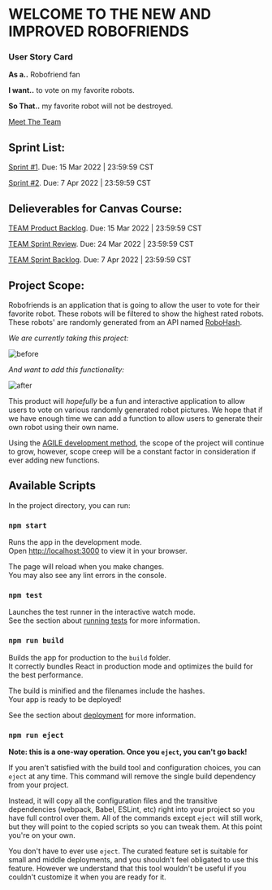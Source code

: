 # WELCOME TO THE NEW AND IMPROVED ROBOFRIENDS

### User Story Card

**As a..** Robofriend fan

**I want..** to vote on my favorite robots.

**So That..** my favorite robot will not be destroyed.

[Meet The Team](https://github.com/zanemooney/robofriends_cis486/wiki)

## Sprint List:

[Sprint #1](https://github.com/zanemooney/robofriends_cis486/milestone/1). Due: 15 Mar 2022 | 23:59:59 CST

[Sprint #2](https://github.com/zanemooney/robofriends_cis486/milestone/2). Due: 7 Apr 2022 | 23:59:59 CST

## Delieverables for Canvas Course:

[TEAM Product Backlog](https://una.instructure.com/courses/68232/assignments/660141). Due: 15 Mar 2022 | 23:59:59 CST

[TEAM Sprint Review](https://una.instructure.com/courses/68232/assignments/686596). Due: 24 Mar 2022 | 23:59:59 CST

[TEAM Sprint Backlog](https://una.instructure.com/courses/68232/assignments/660145). Due: 7 Apr 2022 | 23:59:59 CST

## Project Scope:

Robofriends is an application that is going to allow the user to vote for their favorite robot. These robots will be filtered to show the highest rated robots. These robots' are randomly generated from an API named [RoboHash](https://robohash.org/).

_We are currently taking this project:_

![before](https://user-images.githubusercontent.com/89221221/158468873-df1334fb-9b48-4e41-80eb-428caef01e80.PNG)


_And want to add this functionality:_

![after](https://user-images.githubusercontent.com/89221221/158468933-1ea8ccde-4f05-4fc0-bb1b-12f77963f34b.PNG)

This product will _hopefully_ be a fun and interactive application to allow users to vote on various randomly generated robot pictures. We hope that if we have enough time we can add a function to allow users to generate their own robot using their own name.

Using the [AGILE development method](https://agilemanifesto.org/), the scope of the project will continue to grow, however, scope creep will be a constant factor in consideration if ever adding new functions.

## Available Scripts

In the project directory, you can run:

### `npm start`

Runs the app in the development mode.\
Open [http://localhost:3000](http://localhost:3000) to view it in your browser.

The page will reload when you make changes.\
You may also see any lint errors in the console.

### `npm test`

Launches the test runner in the interactive watch mode.\
See the section about [running tests](https://facebook.github.io/create-react-app/docs/running-tests) for more information.

### `npm run build`

Builds the app for production to the `build` folder.\
It correctly bundles React in production mode and optimizes the build for the best performance.

The build is minified and the filenames include the hashes.\
Your app is ready to be deployed!

See the section about [deployment](https://facebook.github.io/create-react-app/docs/deployment) for more information.

### `npm run eject`

**Note: this is a one-way operation. Once you `eject`, you can't go back!**

If you aren't satisfied with the build tool and configuration choices, you can `eject` at any time. This command will remove the single build dependency from your project.

Instead, it will copy all the configuration files and the transitive dependencies (webpack, Babel, ESLint, etc) right into your project so you have full control over them. All of the commands except `eject` will still work, but they will point to the copied scripts so you can tweak them. At this point you're on your own.

You don't have to ever use `eject`. The curated feature set is suitable for small and middle deployments, and you shouldn't feel obligated to use this feature. However we understand that this tool wouldn't be useful if you couldn't customize it when you are ready for it.
